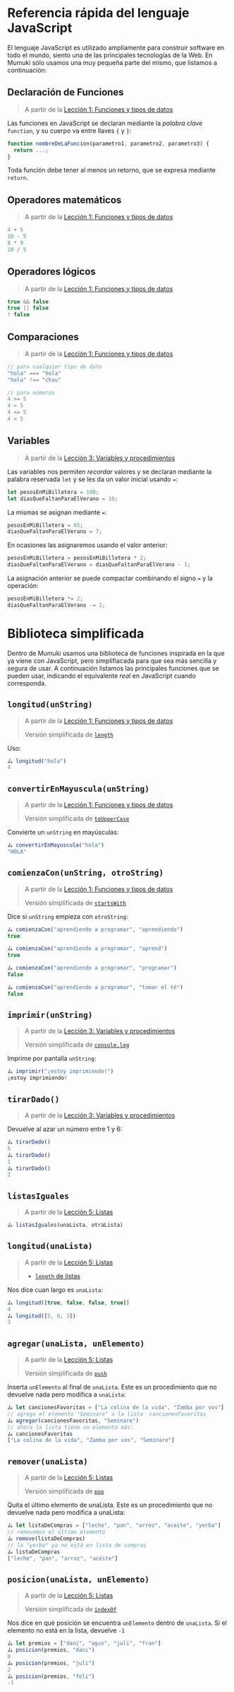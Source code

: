 # Referencia rápida del lenguaje JavaScript

El lenguaje JavaScript es utilizado ampliamente para construir software en todo el mundo, siento una de las principales tecnologías de la Web. En Mumuki sólo usamos una muy pequeña parte del mismo, que listamos a continuación:

## Declaración de Funciones

> A partir de la [Lección 1: Funciones y tipos de datos](../../guides/flbulgarelli/fundamentos-javascript-funciones-tipos-de-datos)

Las funciones en JavaScript se declaran mediante la _palabra clave_ `function`, y su cuerpo va entre llaves `{` y `}`:

```javascript
function nombreDeLaFuncion(parametro1, parametro2, parametro3) {
  return ...;
}
```

Toda función debe tener al menos un retorno, que se expresa mediante `return`.

## Operadores matemáticos

> A partir de la [Lección 1: Funciones y tipos de datos](../../guides/flbulgarelli/fundamentos-javascript-funciones-tipos-de-datos)

```javascript
4 + 5
10 - 5
8 * 9
10 / 5
```

## Operadores lógicos

> A partir de la [Lección 1: Funciones y tipos de datos](../../guides/flbulgarelli/fundamentos-javascript-funciones-tipos-de-datos)

```javascript
true && false
true || false
! false
```

## Comparaciones

> A partir de la [Lección 1: Funciones y tipos de datos](../../guides/flbulgarelli/fundamentos-javascript-funciones-tipos-de-datos)

```javascript
// para cualquier tipo de dato
"hola" === "hola"
"hola" !== "chau"

// para números
4 >= 5
4 > 5
4 <= 5
4 < 5
```


## Variables

> A partir de la [Lección 3: Variables y procedimientos](../../guides/flbulgarelli/mumuki-guia-fundamentos-javascript-variables-y-procedimientos)

Las variables nos permiten _recordar_ valores y se declaran mediante la palabra reservada `let` y se les da un valor inicial usando `=`:

```javascript
let pesosEnMiBilletera = 100;
let diasQueFaltanParaElVerano = 10;
```

La mismas se asignan mediante `=`:

```javascript
pesosEnMiBilletera = 65;
diasQueFaltanParaElVerano = 7;
```

En ocasiones las asignaremos usando el valor anterior:

```javascript
pesosEnMiBilletera = pesosEnMiBilletera * 2;
diasQueFaltanParaElVerano = diasQueFaltanParaElVerano - 1;
```

La asignación anterior se puede compactar combinando el signo `=` y la operación:

```javascript
pesosEnMiBilletera *= 2;
diasQueFaltanParaElVerano -= 1;
```


# Biblioteca simplificada

Dentro de Mumuki usamos una biblioteca de funciones inspirada en la que ya viene con JavaScript,
pero simplifiacada para que sea más sencilla y segura de usar. A continuación listamos las principales funciones que se
pueden usar, indicando el equivalente _real_ en JavaScript cuando corresponda.

## `longitud(unString)`

> A partir de la [Lección 1: Funciones y tipos de datos](../../guides/flbulgarelli/fundamentos-javascript-funciones-tipos-de-datos)
>
> Versión simplificada de [`length`](https://developer.mozilla.org/es/docs/Web/JavaScript/Referencia/Objetos_globales/String/length)

Uso:

```javascript
ム longitud("hola")
4
```

## `convertirEnMayuscula(unString)`

> A partir de la [Lección 1: Funciones y tipos de datos](../../guides/flbulgarelli/fundamentos-javascript-funciones-tipos-de-datos)
>
> Versión simplificada de [`toUpperCase`](https://developer.mozilla.org/es/docs/Web/JavaScript/Referencia/Objetos_globales/String/toUpperCase)

Convierte un `unString` en mayúsculas:

```javascript
ム convertirEnMayuscula("hola")
"HOLA"
```

## `comienzaCon(unString, otroString)`

> A partir de la [Lección 1: Funciones y tipos de datos](../../guides/flbulgarelli/fundamentos-javascript-funciones-tipos-de-datos)
>
> Versión simplificada de [`startsWith`](https://developer.mozilla.org/es/docs/Web/JavaScript/Referencia/Objetos_globales/String/startsWith)

Dice si `unString` empieza con `otroString`:

```javascript
ム comienzaCon("aprendiendo a programar", "aprendiendo")
true

ム comienzaCon("aprendiendo a programar", "aprend")
true

ム comienzaCon("aprendiendo a programar", "programar")
false

ム comienzaCon("aprendiendo a programar", "tomar el té")
false
```

## `imprimir(unString)`

> A partir de la [Lección 3: Variables y procedimientos](../../guides/flbulgarelli/mumuki-guia-fundamentos-javascript-variables-y-procedimientos)
>
> Versión simplificada de [`console.log`](https://developer.mozilla.org/es/docs/Web/API/Console/log)

Imprime por pantalla `unString`:

```javascript
ム imprimir("¡estoy imprimiendo!")
¡estoy imprimiendo!
```

## `tirarDado()`

> A partir de la [Lección 3: Variables y procedimientos](../../guides/flbulgarelli/mumuki-guia-fundamentos-javascript-variables-y-procedimientos)

Devuelve al azar un número entre 1 y 6:

```javascript
ム tirarDado()
5
ム tirarDado()
1
ム tirarDado()
2
```

## `listasIguales`

> A partir de la [Lección 5: Listas](../../guides/flbulgarelli/mumuki-guia-fundamentos-javascript-vectores)


```javascript
ム listasIguales(unaLista, otraLista)

```

## `longitud(unaLista)`

> A partir de la [Lección 5: Listas](../../guides/flbulgarelli/mumuki-guia-fundamentos-javascript-vectores)
>
>  * [`length` de listas](https://developer.mozilla.org/es/docs/Web/JavaScript/Referencia/Objetos_globales/Array/length)

Nos dice cuan largo es `unaLista`:

```javascript
ム longitud([true, false, false, true])
4
ム longitud([5, 6, 3])
3
```


## `agregar(unaLista, unElemento)`

> A partir de la [Lección 5: Listas](../../guides/flbulgarelli/mumuki-guia-fundamentos-javascript-vectores)
>
> Versión simplificada de [`push`](https://developer.mozilla.org/es/docs/Web/JavaScript/Referencia/Objetos_globales/Array/push)

Inserta `unElemento` al final de `unaLista`.
Este es un procedimiento que no devuelve nada pero modifica a `unaLista`:

```javascript
ム let cancionesFavoritas = ["La colina de la vida", "Zamba por vos"]
// agrega el elemento "Seminare" a la lista  cancionesFavoritas
ム agregar(cancionesFavoritas, "Seminare")
// ahora la lista tiene un elemento más:
ム cancionesFavoritas
["La colina de la vida", "Zamba por vos", "Seminare"]
```

## `remover(unaLista)`

> A partir de la [Lección 5: Listas](../../guides/flbulgarelli/mumuki-guia-fundamentos-javascript-vectores)
>
> Versión simplificada de [`pop`](https://developer.mozilla.org/es/docs/Web/JavaScript/Referencia/Objetos_globales/Array/pop)

Quita el último elemento de unaLista.
Este es un procedimiento que no devuelve nada pero modifica a unaLista:

```javascript
ム let listaDeCompras = ["leche", "pan", "arroz", "aceite", "yerba"]
// removemos el último elemento
ム remove(listaDeCompras)
// la "yerba" ya no está en lista de compras
ム listaDeCompras
["leche", "pan", "arroz", "aceite"]
```

## `posicion(unaLista, unElemento)`


> A partir de la [Lección 5: Listas](../../guides/flbulgarelli/mumuki-guia-fundamentos-javascript-vectores)
>
> Versión simplificada de [`indexOf`](https://developer.mozilla.org/es/docs/Web/JavaScript/Referencia/Objetos_globales/Array/indexOf)

Nos dice en qué posición se encuentra `unElemento` dentro de `unaLista`.
Si el elemento no está en la lista, devuelve `-1`

```javascript
ム let premios = ["dani", "agus", "juli", "fran"]
ム posicion(premios, "dani")
0
ム posicion(premios, "juli")
2
ム posicion(premios, "feli")
-1
```
